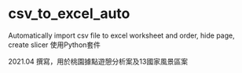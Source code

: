 # csv_to_excel_auto
Automatically import csv file to excel worksheet and order, hide page, create slicer
使用Python套件

2021.04 撰寫，用於桃園據點遊憩分析案及13國家風景區案
